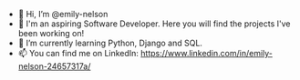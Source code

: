 - 👋 Hi, I’m @emily-nelson
- 👀 I'm an aspiring Software Developer. Here you will find the projects I've been working on!
- 🌱 I’m currently learning Python, Django and SQL.
- 📫 You can find me on LinkedIn: https://www.linkedin.com/in/emily-nelson-24657317a/

<!---
emily-nelson/emily-nelson is a ✨ special ✨ repository because its `README.md` (this file) appears on your GitHub profile.
You can click the Preview link to take a look at your changes.
--->



